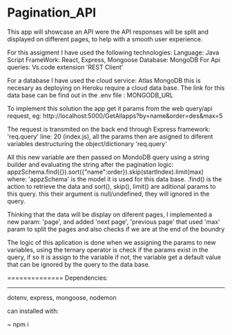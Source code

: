 # Pagination_API
This app will showcase an API were the API responses will be split and displayed on different pages, to help with a smooth user experience.

For this assigment I have used the following technologies:
    Language: Java Script
    FrameWork: React, Express, Mongoose
    Database: MongoDB
    For Api queries: Vs.code extension 'REST Client'

For a database I have used the cloud service: Atlas MongoDB this is necesary as deploying on Heroku require a cloud data base. 
The link for this data base can be find out in the .env file : MONGODB_URL


To implement this solution the app get it params from the web query/api request, eg: http://localhost:5000/GetAllapps?by=name&order=des&max=5

The request is transmited on the back end through Express framework:  'req.query'  line: 20 (index.js),
all the params then are asigned to diferent variables destructuring the object/dictionary 'req.query'

All this new variable are then passed on MondoDB query using a string builder and evaluating the string after the pagination logic: appzSchema.find({}).sort({"name":order}).skip(startIndex).limit(max)
where: 'appzSchema' is the model it is used for this data base. 
        .find() is the action to retrieve the data
        and sort(), skip(), limit()  are aditional params to this query. this their argument is null/undefined, they will ignored in the query. 


Thinking that the data will be display on diferent pages, I implemented a new param: 'page', 
and added 'next page', 'previous page' that used 'max' param to split the pages and also checks if we are at the end of the boundry

The logic of this aplication is done when we assigning the params to new variables, using the ternary operator is check if the params exist in the query, if so it is assign to the variable if not, the variable get a default value that can be ignored by the query to the data base. 


==============
Dependencies:
______________

dotenv,
express,
mongoose,
nodemon


can installed with:

~ npm i